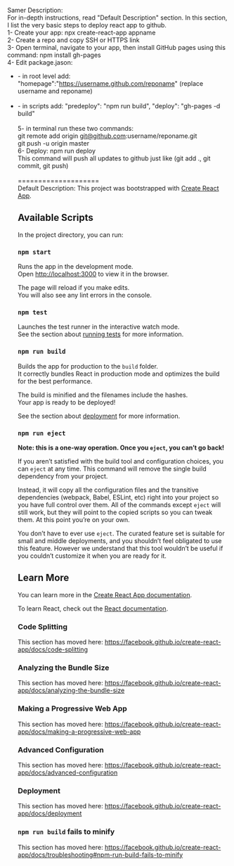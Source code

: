 Samer Description:<br>
For in-depth instructions, read "Default Description" section. In this section, I list the very basic steps to deploy react app to github.
<br>
<bold>1-</bold> Create your app: npx create-react-app appname<br>
<bold>2-</bold> Create a repo and copy SSH or HTTPS link<br>
<bold>3-</bold> Open terminal, navigate to your app, then install GitHub pages using this command: npm install gh-pages<br>
<bold>4-</bold> Edit package.jason: <br><ul><li>
          - in root level add: "homepage":"https://username.github.com/reponame" (replace username and reponame)</li><br>
        <li>  - in scripts add: "predeploy": "npm run build", "deploy": "gh-pages -d build"</li><br>
<bold>5-</bold> in terminal run these two commands:<br>
          git remote add origin git@github.com:username/reponame.git<br>
          git push -u origin master<br>
<bold>6-</bold> Deploy: npm run deploy<br>
   This command will push all updates to github just like (git add ., git commit, git push)<br>
   <br>
====================<br>
Default Description:
This project was bootstrapped with [Create React App](https://github.com/facebook/create-react-app).

## Available Scripts

In the project directory, you can run:

### `npm start`

Runs the app in the development mode.<br />
Open [http://localhost:3000](http://localhost:3000) to view it in the browser.

The page will reload if you make edits.<br />
You will also see any lint errors in the console.

### `npm test`

Launches the test runner in the interactive watch mode.<br />
See the section about [running tests](https://facebook.github.io/create-react-app/docs/running-tests) for more information.

### `npm run build`

Builds the app for production to the `build` folder.<br />
It correctly bundles React in production mode and optimizes the build for the best performance.

The build is minified and the filenames include the hashes.<br />
Your app is ready to be deployed!

See the section about [deployment](https://facebook.github.io/create-react-app/docs/deployment) for more information.

### `npm run eject`

**Note: this is a one-way operation. Once you `eject`, you can’t go back!**

If you aren’t satisfied with the build tool and configuration choices, you can `eject` at any time. This command will remove the single build dependency from your project.

Instead, it will copy all the configuration files and the transitive dependencies (webpack, Babel, ESLint, etc) right into your project so you have full control over them. All of the commands except `eject` will still work, but they will point to the copied scripts so you can tweak them. At this point you’re on your own.

You don’t have to ever use `eject`. The curated feature set is suitable for small and middle deployments, and you shouldn’t feel obligated to use this feature. However we understand that this tool wouldn’t be useful if you couldn’t customize it when you are ready for it.

## Learn More

You can learn more in the [Create React App documentation](https://facebook.github.io/create-react-app/docs/getting-started).

To learn React, check out the [React documentation](https://reactjs.org/).

### Code Splitting

This section has moved here: https://facebook.github.io/create-react-app/docs/code-splitting

### Analyzing the Bundle Size

This section has moved here: https://facebook.github.io/create-react-app/docs/analyzing-the-bundle-size

### Making a Progressive Web App

This section has moved here: https://facebook.github.io/create-react-app/docs/making-a-progressive-web-app

### Advanced Configuration

This section has moved here: https://facebook.github.io/create-react-app/docs/advanced-configuration

### Deployment

This section has moved here: https://facebook.github.io/create-react-app/docs/deployment

### `npm run build` fails to minify

This section has moved here: https://facebook.github.io/create-react-app/docs/troubleshooting#npm-run-build-fails-to-minify

